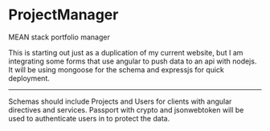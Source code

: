 # ProjectManager
MEAN stack portfolio manager

This is starting out just as a duplication of my current website, but I am integrating some forms that use angular to push data to an api with nodejs. It will be using mongoose for the schema and expressjs for quick deployment.

------------------------------------------------------------------------

Schemas should include Projects and Users for clients with angular directives and services. Passport with crypto and jsonwebtoken will be used to authenticate users in to protect the data.
